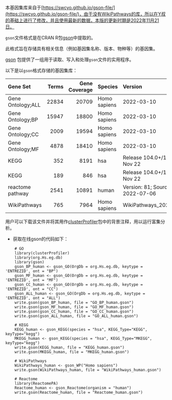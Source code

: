 
本基因集库来自于[https://swcyo.github.io/gson-file/](https://swcyo.github.io/gson-file/)，由于没有WikiPathways的库，所以在Y叔的基础上进行了修改，并且使用最新的数据，本版的更新时期是2022年11月21日。

`gson`文件格式是在CRAN R包[gson](https://CRAN.R-project.org/package=gson)中提取的。

此格式旨在存储具有相关信息（例如基因集名称、版本、物种等）的基因集。

[gson](https://CRAN.R-project.org/package=gson) 包提供了一组用于读取、写入和处理`gson`文件的实用程序。

以下是以`gson`格式存储的基因集库：


|Gene Set          | Terms| Gene Coverage|Species      |Version                              |URL                                                                              |
|:-----------------|-----:|-------------:|:------------|:------------------------------------|:--------------------------------------------------------------------------------|
|Gene Ontology;ALL | 22834|         20709|Homo sapiens |2022-03-10                           |[<img src="https://swcyo.github.io/gson-file/img/download-solid.svg" width="30"/>](https://swcyo.github.io/gson-file/GO_ALL_human.gson)|
|Gene Ontology;BP  | 15947|         18800|Homo sapiens |2022-03-10                           |[<img src="https://swcyo.github.io/gson-file/img/download-solid.svg" width="30"/>](https://swcyo.github.io/gson-file/GO_BP_human.gson)|
|Gene Ontology;CC  |  2009|         19594|Homo sapiens |2022-03-10                           |[<img src="https://swcyo.github.io/gson-file/img/download-solid.svg" width="30"/>](https://swcyo.github.io/gson-file/GO_CC_human.gson)|
|Gene Ontology;MF  |  4878|         18410|Homo sapiens |2022-03-10                           |[<img src="https://swcyo.github.io/gson-file/img/download-solid.svg" width="30"/>](https://swcyo.github.io/gson-file/GO_MF_human.gson)|
|KEGG              |   352|          8191|hsa          |Release 104.0+/11-20, Nov 22         |[<img src="https://swcyo.github.io/gson-file/img/download-solid.svg" width="30"/>](https://swcyo.github.io/gson-file/KEGG_human.gson)|
|KEGG              |   189|           846|hsa          |Release 104.0+/11-20, Nov 22         |[<img src="https://swcyo.github.io/gson-file/img/download-solid.svg" width="30"/>](https://swcyo.github.io/gson-file/MKEGG_human.gson)|
|reactome pathway  |  2541|         10891|human        |Version: 81; Source date: 2022-07-06 |[<img src="https://swcyo.github.io/gson-file/img/download-solid.svg" width="30"/>](https://swcyo.github.io/gson-file/Reactome_human.gson)|
|WikiPathways      |   765|          7964|Homo sapiens |WikiPathways_20221110                |[<img src="https://swcyo.github.io/gson-file/img/download-solid.svg" width="30"/>](https://swcyo.github.io/gson-file/WikiPathways_human.gson)|

用户可以下载该文件并将其用作[clusterProfiler](http://bioconductor.org/packages/clusterProfiler)包中的背景注释，用以运行富集分析。

-   获取在线gson的代码如下：

```
    # GO
    library(clusterProfiler)
    library(org.Hs.eg.db)
    library(gson)
    gson_BP_human <- gson_GO(OrgDb = org.Hs.eg.db, keytype = 'ENTREZID', ont = "BP")
    gson_MF_human <- gson_GO(OrgDb = org.Hs.eg.db, keytype = 'ENTREZID', ont = "MF")
    gson_CC_human <- gson_GO(OrgDb = org.Hs.eg.db, keytype = 'ENTREZID', ont = "CC")
    gson_ALL_human <- gson_GO(OrgDb = org.Hs.eg.db, keytype = 'ENTREZID', ont = "ALL")
    write.gson(gson_BP_human, file = "GO_BP_human.gson")
    write.gson(gson_MF_human, file = "GO_MF_human.gson")
    write.gson(gson_CC_human, file = "GO_CC_human.gson")
    write.gson(gson_ALL_human, file = "GO_ALL_human.gson")

    # KEGG
    KEGG_human <- gson_KEGG(species = "hsa", KEGG_Type="KEGG", keyType="kegg") 
    MKEGG_human <- gson_KEGG(species = "hsa", KEGG_Type="MKEGG", keyType="kegg") 
    write.gson(KEGG_human, file = "KEGG_human.gson")
    write.gson(MKEGG_human, file = "MKEGG_human.gson")

    # WikiPathways
    WikiPathways_human <- gson_WP("Homo sapiens") 
    write.gson(WikiPathways_human, file = "WikiPathways_human.gson")

    # Reactome
    library(ReactomePA)
    Reactome_human <- gson_Reactome(organism = "human")
    write.gson(Reactome_human, file = "Reactome_human.gson")
```
